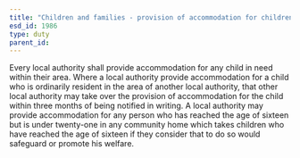 ```yaml
---
title: "Children and families - provision of accommodation for children"
esd_id: 1986
type: duty
parent_id:  
---
```


Every local authority shall provide accommodation for any child in need within their area.  Where a local authority provide accommodation for a child who is ordinarily resident in the area of another local authority, that other local authority may take over the provision of accommodation for the child within three months of being notified in writing.    A local authority may provide accommodation for any person who has reached the age of sixteen but is under twenty-one in any community home which takes children who have reached the age of sixteen if they consider that to do so would safeguard or promote his welfare.

